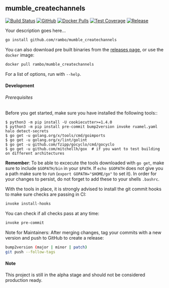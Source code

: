 ## mumble_createchannels

[![Build Status](https://travis-ci.com/rambo/mumble_createchannels.svg?branch=master)](https://travis-ci.com/rambo/mumble_createchannels)
[![GitHub](https://img.shields.io/github/license/rambo/mumble_createchannels)](https://github.com/rambo/mumble_createchannels)
 [![Docker Pulls](https://img.shields.io/docker/pulls/rambo/mumble_createchannels)](https://hub.docker.com/r/rambo/mumble_createchannels) [![Test Coverage](https://codecov.io/gh/rambo/mumble_createchannels/branch/master/graph/badge.svg)](https://codecov.io/gh/rambo/mumble_createchannels)
[![Release](https://img.shields.io/github/release/rambo/mumble_createchannels)](https://github.com/rambo/mumble_createchannels/releases/latest)

Your description goes here...


```bash
go install github.com/rambo/mumble_createchannels
```


You can also download pre built binaries from the [releases page](https://github.com/rambo/mumble_createchannels/releases), or use the `docker` image:

```bash
docker pull rambo/mumble_createchannels
```

For a list of options, run with `--help`.




#### Development

######  Prerequisites

Before you get started, make sure you have installed the following tools::

    $ python3 -m pip install -U cookiecutter>=1.4.0
    $ python3 -m pip install pre-commit bump2version invoke ruamel.yaml halo detect-secrets
    $ go get -u golang.org/x/tools/cmd/goimports
    $ go get -u golang.org/x/lint/golint
    $ go get -u github.com/fzipp/gocyclo/cmd/gocyclo
    $ go get -u github.com/mitchellh/gox  # if you want to test building on different architectures

**Remember**: To be able to excecute the tools downloaded with `go get`,
make sure to include `$GOPATH/bin` in your `$PATH`.
If `echo $GOPATH` does not give you a path make sure to run
(`export GOPATH="$HOME/go"` to set it). In order for your changes to persist,
do not forget to add these to your shells `.bashrc`.

With the tools in place, it is strongly advised to install the git commit hooks to make sure checks are passing in CI:
```bash
invoke install-hooks
```

You can check if all checks pass at any time:
```bash
invoke pre-commit
```

Note for Maintainers: After merging changes, tag your commits with a new version and push to GitHub to create a release:
```bash
bump2version (major | minor | patch)
git push --follow-tags
```

#### Note

This project is still in the alpha stage and should not be considered production ready.
